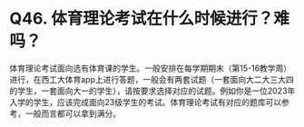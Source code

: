 # Q46. 体育理论考试在什么时候进行？难吗？

体育理论考试面向选有体育课的学生。一般安排在每学期期末（第15-16教学周）进行，在西工大体育app上进行答题，一般会有两套试题（一套面向大二大三大四的学生，一套面向大一的学生），请按要求选择对应的试题。例如你是一位2023年入学的学生，应该完成面向23级学生的考试。体育理论考试有对应的题库可以参考，一般而言都可以拿到满分。
